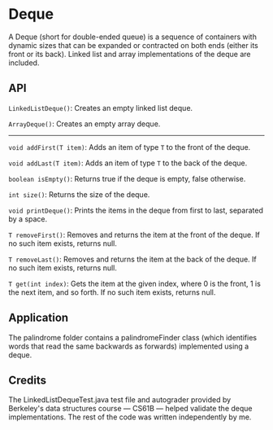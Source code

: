 # Deque

A Deque (short for double-ended queue) is a sequence of containers with dynamic sizes that can be expanded or 
contracted on both ends (either its front or its back). Linked list and array implementations of the deque are
included.

## API

`LinkedListDeque()`: Creates an empty linked list deque.

`ArrayDeque()`: Creates an empty array deque.
***
`void addFirst(T item)`: Adds an item of type `T` to the front of the deque.

`void addLast(T item)`: Adds an item of type `T` to the back of the deque.

`boolean isEmpty()`: Returns true if the deque is empty, false otherwise.

`int size()`: Returns the size of the deque.

`void printDeque()`: Prints the items in the deque from first to last, separated by a space.

`T removeFirst()`: Removes and returns the item at the front of the deque. If no such item exists, returns null.

`T removeLast()`: Removes and returns the item at the back of the deque. If no such item exists, returns null.

`T get(int index)`: Gets the item at the given index, where 0 is the front, 1 is the next item, and so forth.
If no such item exists, returns null.

## Application
The palindrome folder contains a palindromeFinder class (which identifies words that read the same backwards as forwards) implemented using a deque.

## Credits
The LinkedListDequeTest.java test file and autograder provided by Berkeley's data structures course — CS61B — helped
validate the deque implementations. The rest of the code was written independently by me.
